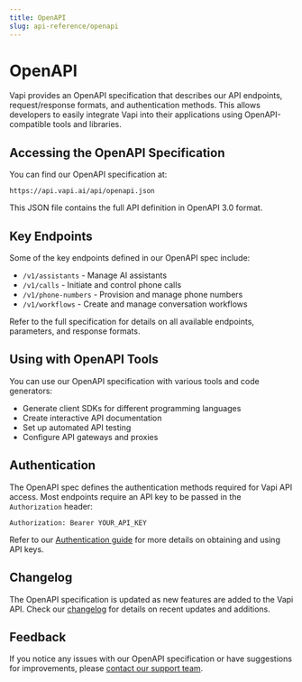 ```yaml
---
title: OpenAPI
slug: api-reference/openapi
---
```


# OpenAPI

Vapi provides an OpenAPI specification that describes our API endpoints, request/response formats, and authentication methods. This allows developers to easily integrate Vapi into their applications using OpenAPI-compatible tools and libraries.

## Accessing the OpenAPI Specification

You can find our OpenAPI specification at:

```
https://api.vapi.ai/api/openapi.json
```

This JSON file contains the full API definition in OpenAPI 3.0 format.

## Key Endpoints

Some of the key endpoints defined in our OpenAPI spec include:

- `/v1/assistants` - Manage AI assistants
- `/v1/calls` - Initiate and control phone calls 
- `/v1/phone-numbers` - Provision and manage phone numbers
- `/v1/workflows` - Create and manage conversation workflows

Refer to the full specification for details on all available endpoints, parameters, and response formats.

## Using with OpenAPI Tools

You can use our OpenAPI specification with various tools and code generators:

- Generate client SDKs for different programming languages
- Create interactive API documentation
- Set up automated API testing
- Configure API gateways and proxies

## Authentication

The OpenAPI spec defines the authentication methods required for Vapi API access. Most endpoints require an API key to be passed in the `Authorization` header:

```
Authorization: Bearer YOUR_API_KEY
```

Refer to our [Authentication guide](link-to-auth-docs) for more details on obtaining and using API keys.

## Changelog 

The OpenAPI specification is updated as new features are added to the Vapi API. Check our [changelog](link-to-changelog) for details on recent updates and additions.

## Feedback

If you notice any issues with our OpenAPI specification or have suggestions for improvements, please [contact our support team](link-to-support).